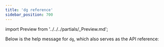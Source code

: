 ```yaml
---
title: 'dg reference'
sidebar_position: 700
---
```


import Preview from '../../../partials/\_Preview.md';

<Preview />

Below is the help message for `dg`, which also serves as the API reference:

<CliInvocationExample path="docs_beta_snippets/docs_beta_snippets/guides/components/index/1-help.txt"  />